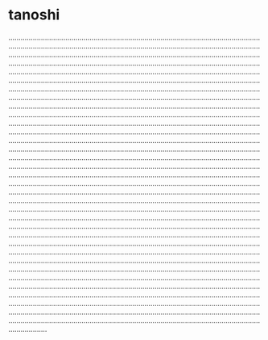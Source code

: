 # tanoshi

...........................................................................................................................................................................................................................................................................................................................................................................................................................................................................................................................................................................................................................................................................................................................................................................................................................................................................................................................................................................................................................................................................................................................................................................................................................................................................................................................................................................................................................................................................................................................................................................................................................................................................................................................................................................................................................................................................................................................................................................................................................................................................................................................................................................................................................................................................................................................................................................................................................................................................................................................................................................................................................................................................................................................................................................................................................................................................................................................................................................................................................................................................................................................................................................................................................................................................................................................................................................................................................................................................................................................................................................................................................................................................................................................................................................................................................................................................................................................................................................................................................................................................................................................................................................................................................................................................................................................................................................................................